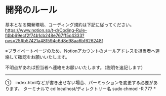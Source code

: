 # 開発のルール

基本となる開発環境、コーディング規約は下記に従ってください。
https://www.notion.so/t-d/Coding-Rule-f4bb69ecf2f74b1cb248e767ff5c4333?pvs=25#b57421a48f594c6d8e98aa6bf626248f

※プライベートページのため、Notionアカウントのメールアドレスを担当者へ連絡して確認をお願いいたします。

不明点があれば担当者へ連絡をお願いいたします。（説明を追記します）

---

①　index.htmlなどが書き出せない場合、パーミッションを変更する必要があります。
   ターミナルで cd localhost/ディレクトリー名
   sudo chmod -R 777 *
